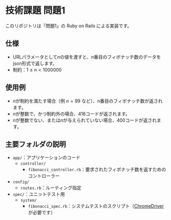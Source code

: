 # 技術課題 問題1
このリポジトリは「問題1」の Ruby on Rails による実装です。

## 仕様
* URLパラメータとして$n$の値を渡すと、$`n`$番目のフィボナッチ数のデータをjson形式で返します。
* 制約：$`1\leq n\lt 1000000`$

## 使用例
* $`n`$が制約を満たす場合（例 $`n=99`$ など）、$`n`$番目のフィボナッチ数が返されます。
* $`n`$が整数で、かつ制約外の場合、416コードが返されます。
* $`n`$が整数でない、または$`n`$が与えられていない場合、400コードが返されます。

## 主要フォルダの説明
* `app/`：アプリケーションのコード
  * `controller/`
    * 	`fibonacci_controller.rb`：要求されたフィボナッチ数を返すためのコントローラー
 * `config/`
    * `routes.rb`：ルーティング指定
 * `spec/`：ユニットテスト用
   * `system/`
     * `fibonacci_spec.rb`：システムテストのスクリプト（[ChromeDriver](https://chromedriver.chromium.org/downloads)が必要です）